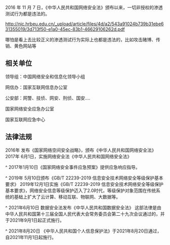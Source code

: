 2016 年 11 月 7 日，《中华人民共和国网络安全法》颁布以来，一切非授权的渗透测试行为都是违法的。

<http://nic.hrbeu.edu.cn/_upload/article/files/4d/a2/543a91024b739b31ebe631355019/3d713f50-e1a0-45ec-83b1-46629106262d.pdf>

哪怕是看上去比较正义的渗透测试行为实际上也都是违法的，比如攻击赌博、传销、黄色网站等


## **相关单位**

领导组：中国网络安全和信息化领导小组

网信办：国家互联网信息办公室

公安部：网警、技侦、网安、刑侦、国安….

国家网络安全应急办公室

国家互联网应急中心

## **法律法规**

2016年 发布《国家网络空间安全战略》，颁布《中华人民共和国网络安全法》
2017年 6月1日，实施网络安全法《中华人民共和国网络安全法》

^
2017年1月10日《国家网络安全事件应急预案》提供应急响应指导。

^
2019年 5月10日颁布《GB/T 22239-2019 信息安全技术网络安全等级保护基本要求》
2019年12月1日实施《GB/T 22239-2019 信息安全技术网络安全等级保护基本要求》，网络安全信息等级保护迈入了2.0时代，等级保护对象范围在传统系统的基础上扩大了云计算、移动互联、物联网、大数据等。

^
2021年6月10日  数据安全法发布《中华人民共和国数据安全法》
这部法律是由中华人民共和国第十三届全国人民代表大会常务委员会第二十九次会议通过的，并于2021年9月1日起正式施行。

^
2021年8月20日 《中华人民共和国个人信息保护法》于2021年8月20日通过，自2021年11月1日起施行。







